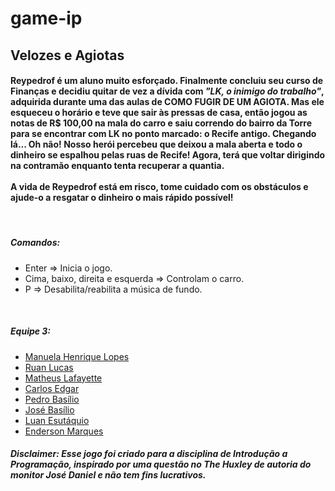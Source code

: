 # game-ip

<h2> Velozes e Agiotas </h2>

<h4> 
  Reypedrof é um aluno muito esforçado. Finalmente concluiu seu curso de Finanças e decidiu quitar de vez a dívida com <i>"LK, o inimigo do trabalho"</i>, adquirida durante uma das aulas de COMO FUGIR DE UM AGIOTA. Mas ele esqueceu o horário e teve que sair às pressas de casa, então jogou as notas de R$ 100,00 na mala do carro e saiu correndo do bairro da Torre para se encontrar com LK no ponto marcado: <b>o Recife antigo</b>. Chegando lá... Oh não! Nosso herói percebeu que deixou a mala aberta e todo o dinheiro se espalhou pelas ruas de Recife! Agora, terá que voltar dirigindo na contramão enquanto tenta recuperar a quantia.<br><br>
  A vida de Reypedrof está em risco, tome cuidado com os obstáculos e ajude-o a resgatar o dinheiro o mais rápido possível!
</h4>
<br>

<h5> Comandos:</h5>
<ul>
  <li>Enter => Inicia o jogo.</li>
  <li>Cima, baixo, direita e esquerda => Controlam o carro.</li>
  <li>P => Desabilita/reabilita a música de fundo.</li>
</ul>
<br>

<h5> Equipe 3:</h5>
<ul>
  <li> <a href="https://github.com/manuHLopes"> Manuela Henrique Lopes </a> </li>
  <li> <a href="https://github.com/ruanhash" > Ruan Lucas </a> </li>
  <li> <a href="https://github.com/matheuslafayette"> Matheus Lafayette </a> </li>
  <li> <a href="https://github.com/edbillie"> Carlos Edgar </a> </li>
  <li> <a href="https://github.com/Pbgsa"> Pedro Basílio </a> </li>
  <li> <a href="https://github.com/josebasilioo"> José Basílio </a> </li>
  <li> <a href="https://github.com/TAKYO33" > Luan Esutáquio </a> </li>
  <li> <a href="https://github.com/EndersonMarques"> Enderson Marques </a> </li>
</ul>

<h5>Disclaimer: <i>Esse jogo foi criado para a disciplina de Introdução a Programação, inspirado por uma questão no The Huxley de autoria do monitor José Daniel e não tem fins lucrativos.</i></h5>
